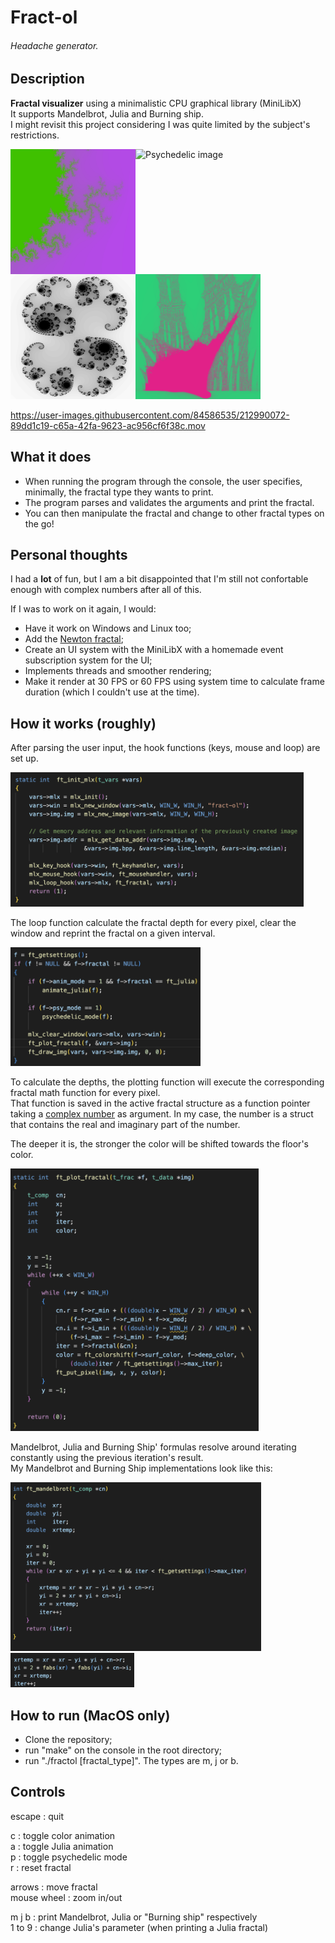 # Fract-ol
###### Headache generator.


## Description
**Fractal visualizer** using a minimalistic CPU graphical library (MiniLibX)  
It supports Mandelbrot, Julia and Burning ship.  
I might revisit this project considering I was quite limited by the subject's restrictions.
  
<img alt="Mandelbrot image" src="/images/mandelbrot.png" width="200" height="200" align="left">
<img alt="Psychedelic image" src="/images/psychedelic2.png" height="200" align="left">
<img alt="Julia image" src="/images/julia.png" width="200" height="200" align="left">
<img alt="Mandelbrot image" src="/images/burning.png" width="200" height="200">
  
https://user-images.githubusercontent.com/84586535/212990072-89dd1c19-c65a-42fa-9623-ac956cf6f38c.mov
  
## What it does
- When running the program through the console, the user specifies, minimally, the fractal type they wants to print.
- The program parses and validates the arguments and print the fractal.
- You can then manipulate the fractal and change to other fractal types on the go!

## Personal thoughts
I had a **lot** of fun, but I am a bit disappointed that I'm still not confortable enough with complex numbers after all of this.  
  
If I was to work on it again, I would:
- Have it work on Windows and Linux too;
- Add the <a href="https://en.wikipedia.org/wiki/Newton_fractal">Newton fractal</a>;
- Create an UI system with the MiniLibX with a homemade event subscription system for the UI;
- Implements threads and smoother rendering;
- Make it render at 30 FPS or 60 FPS using system time to calculate frame duration (which I couldn't use at the time).

  
## How it works (roughly)
After parsing the user input, the hook functions (keys, mouse and loop) are set up.  
  
<img alt="MLX hook code image" src="/images/code_hook.png" height="215">
  
  
The loop function calculate the fractal depth for every pixel, clear the window and reprint the fractal on a given interval.  
  
<img alt="Loop code image" src="/images/code_loop.png" height="190">  
  
  
  
To calculate the depths, the plotting function will execute the corresponding fractal math function for every pixel.  
That function is saved in the active fractal structure as a function pointer taking a <a href="https://en.wikipedia.org/wiki/Complex_number">complex number</a> as argument. In my case, the number is a struct that contains the real and imaginary part of the number.  
  
The deeper it is, the stronger the color will be shifted towards the floor's color.  
  
<img alt="Plotting code image" src="/images/code_plot.png" height="420">  
  
  
Mandelbrot, Julia and Burning Ship' formulas resolve around iterating constantly using the previous iteration's result.  
My Mandelbrot and Burning Ship implementations look like this:  
  
<img alt="Mandelbrot math image" src="/images/code_mandelbrot.png" height="270">
<img alt="Burning Ship math image" src="/images/code_burningship.png" height="55">  
  
## How to run (MacOS only)
- Clone the repository;
- run "make" on the console in the root directory;
- run "./fractol [fractal_type]". The types are m, j or b.

## Controls
escape : quit  
  
c : toggle color animation  
a : toggle Julia animation  
p : toggle psychedelic mode  
r : reset fractal  
  
arrows : move fractal  
mouse wheel : zoom in/out  
  
m j b : print Mandelbrot, Julia or "Burning ship" respectively  
1 to 9 : change Julia's parameter (when printing a Julia fractal)


  




